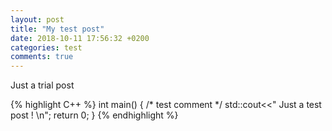 ```yaml
---
layout: post
title: "My test post"
date: 2018-10-11 17:56:32 +0200
categories: test
comments: true
---
```


Just a trial post

{% highlight C++ %}
int main()
{
    /* test comment */
    std::cout<<" Just a test post ! \n";
    return 0;
}
{% endhighlight %}
